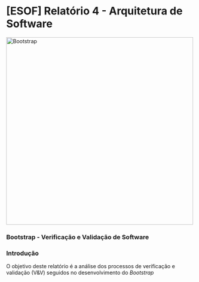 [ESOF] Relatório 4 - Arquitetura de Software
===================

<img src="res/logo.png" width="500 px" alt="Bootstrap"/>

### Bootstrap - Verificação e Validação de Software

### <a name="introducao"></a>Introdução

O objetivo deste relatório é a análise dos processos de verificação e validação (V&V) seguidos no desenvolvimento do *Bootstrap*
